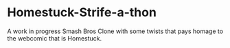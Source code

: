 # Homestuck-Strife-a-thon
A work in progress Smash Bros Clone with some twists that pays homage to the webcomic that is Homestuck.
